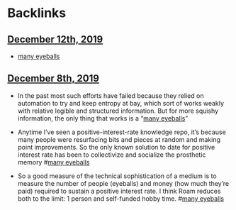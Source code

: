 
# Backlinks
## [December 12th, 2019](<December 12th, 2019.md>)
- [many eyeballs](<many eyeballs.md>)

## [December 8th, 2019](<December 8th, 2019.md>)
- In the past most such efforts have failed because they relied on automation to try and keep entropy at bay, which sort of works weakly with relative legible and structured information. But for more squishy information, the only thing that works is a “[many eyeballs](<many eyeballs.md>)”

- Anytime I’ve seen a positive-interest-rate knowledge repo, it’s because many people were resurfacing bits and pieces at random and making point improvements. So the only known solution to date for positive interest rate has been to collectivize and socialize the prosthetic memory #[many eyeballs](<many eyeballs.md>)

- So a good measure of the technical sophistication of a medium is to measure the number of people (eyeballs) and money (how much they’re paid) required to sustain a positive interest rate. I think Roam reduces both to the limit: 1 person and self-funded hobby time. #[many eyeballs](<many eyeballs.md>)


